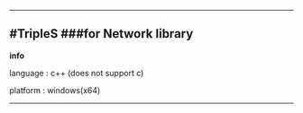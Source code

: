 ------------------
#TripleS
###for Network library
------------------
__info__

language : c++ (does not support c)

platform : windows(x64)



------------------
